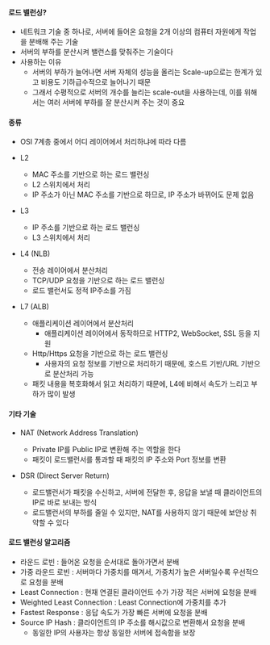 #### 로드 밸런싱?
- 네트워크 기술 중 하나로, 서버에 들어온 요청을 2개 이상의 컴퓨터 자원에게 작업을 분배해 주는 기술
- 서버의 부하를 분산시켜 밸런스를 맞춰주는 기술이다
- 사용하는 이유
  - 서버의 부하가 늘어나면 서버 자체의 성능을 올리는 Scale-up으로는 한계가 있고 비용도 기하급수적으로 늘어나기 때문
  - 그래서 수평적으로 서버의 개수를 늘리는 scale-out을 사용하는데, 이를 위해서는 여러 서버에 부하를 잘 분산시켜 주는 것이 중요

#### 종류
- OSI 7계층 중에서 어디 레이어에서 처리하냐에 따라 다름

- L2
  - MAC 주소를 기반으로 하는 로드 밸런싱
  - L2 스위치에서 처리
  - IP 주소가 아닌 MAC 주소를 기반으로 하므로, IP 주소가 바뀌어도 문제 없음
- L3
  - IP 주소를 기반으로 하는 로드 밸런싱
  - L3 스위치에서 처리

- L4 (NLB)
  - 전송 레이어에서 분산처리
  - TCP/UDP 요청을 기반으로 하는 로드 밸런싱
  - 로드 밸런서도 정적 IP주소를 가짐

- L7 (ALB)
  - 애플리케이션 레이어에서 분산처리
    - 애플리케이션 레이어에서 동작하므로 HTTP2, WebSocket, SSL 등을 지원
  - Http/Https 요청을 기반으로 하는 로드 밸런싱
    - 사용자의 요청 정보를 기반으로 처리하기 때문에, 호스트 기반/URL 기반으로 분산처리 가능
  - 패킷 내용을 복호화해서 읽고 처리하기 때문에, L4에 비해서 속도가 느리고 부하가 많이 발생

#### 기타 기술
- NAT (Network Address Translation)
  - Private IP를 Public IP로 변환해 주는 역할을 한다
  - 패킷이 로드밸런서를 통과할 때 패킷의 IP 주소와 Port 정보를 변환

- DSR (Direct Server Return)
  - 로드밸런서가 패킷을 수신하고, 서버에 전달한 후, 응답을 보낼 때 클라이언트의 IP로 바로 보내는 방식
  - 로드밸런서의 부하를 줄일 수 있지만, NAT를 사용하지 않기 때문에 보안상 취약할 수 있다


#### 로드 밸런싱 알고리즘
- 라운드 로빈 : 들어온 요청을 순서대로 돌아가면서 분배
- 가중 라운드 로빈 : 서버마다 가중치를 매겨서, 가중치가 높은 서버일수록 우선적으로 요청을 분배
- Least Connection : 현재 연결된 클라이언트 수가 가장 적은 서버에 요청을 분배
- Weighted Least Connection : Least Connection에 가중치를 추가
- Fastest Response : 응답 속도가 가장 빠른 서버에 요청을 분배
- Source IP Hash : 클라이언트의 IP 주소를 해시값으로 변환해서 요청을 분배
  - 동일한 IP의 사용자는 항상 동일한 서버에 접속함을 보장